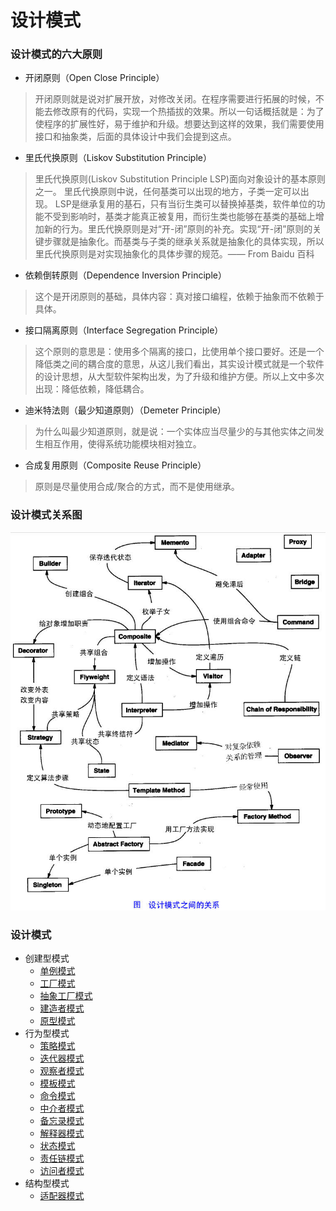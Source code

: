 # 设计模式

### 设计模式的六大原则

* 开闭原则（Open Close Principle）

>开闭原则就是说对扩展开放，对修改关闭。在程序需要进行拓展的时候，不能去修改原有的代码，实现一个热插拔的效果。所以一句话概括就是：为了使程序的扩展性好，易于维护和升级。想要达到这样的效果，我们需要使用接口和抽象类，后面的具体设计中我们会提到这点。

* 里氏代换原则（Liskov Substitution Principle）

>里氏代换原则(Liskov Substitution Principle LSP)面向对象设计的基本原则之一。 里氏代换原则中说，任何基类可以出现的地方，子类一定可以出现。 LSP是继承复用的基石，只有当衍生类可以替换掉基类，软件单位的功能不受到影响时，基类才能真正被复用，而衍生类也能够在基类的基础上增加新的行为。里氏代换原则是对“开-闭”原则的补充。实现“开-闭”原则的关键步骤就是抽象化。而基类与子类的继承关系就是抽象化的具体实现，所以里氏代换原则是对实现抽象化的具体步骤的规范。—— From Baidu 百科

* 依赖倒转原则（Dependence Inversion Principle）

>这个是开闭原则的基础，具体内容：真对接口编程，依赖于抽象而不依赖于具体。

* 接口隔离原则（Interface Segregation Principle）

>这个原则的意思是：使用多个隔离的接口，比使用单个接口要好。还是一个降低类之间的耦合度的意思，从这儿我们看出，其实设计模式就是一个软件的设计思想，从大型软件架构出发，为了升级和维护方便。所以上文中多次出现：降低依赖，降低耦合。

* 迪米特法则（最少知道原则）（Demeter Principle）

>为什么叫最少知道原则，就是说：一个实体应当尽量少的与其他实体之间发生相互作用，使得系统功能模块相对独立。

* 合成复用原则（Composite Reuse Principle）

>原则是尽量使用合成/聚合的方式，而不是使用继承。

### 设计模式关系图

![](image/relationship.jpg)

### 设计模式
* 创建型模式
    * [单例模式](creationalPattern/singletonPattern/README.md)
    * [工厂模式](creationalPattern/factoryPattern/README.md)
    * [抽象工厂模式](creationalPattern/abstractFactoryPattern/README.md)
    * [建造者模式](creationalPattern/builderPattern/README.md)
    * [原型模式](creationalPattern/prototypePattern/README.md)
* 行为型模式
    * [策略模式](behavioralPattern/strategyPattern/README.md)
    * [迭代器模式](behavioralPattern/iteratorPattern/README.md)
    * [观察者模式](behavioralPattern/observerPattern/README.md)
    * [模板模式](behavioralPattern/templatePattern/README.md)
    * [命令模式](behavioralPattern/commandPattern/README.md)
    * [中介者模式](behavioralPattern/mediatorPattern/README.md)
    * [备忘录模式](behavioralPattern/mementoPattern/README.md)
    * [解释器模式](behavioralPattern/interpreterPattern/README.md)
    * [状态模式](behavioralPattern/statePattern/README.md)
    * [责任链模式](behavioralPattern/chainOfResponsibilityPattern/README.md)
    * [访问者模式](behavioralPattern/visitorPattern/README.md)
* 结构型模式
    * [适配器模式](structuralpattern/adapterPattern/README.md)